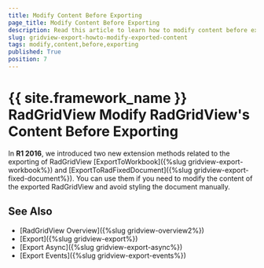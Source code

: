 ```yaml
---
title: Modify Content Before Exporting
page_title: Modify Content Before Exporting
description: Read this article to learn how to modify content before exporting it from RadGridView - Telerik's {{ site.framework_name }} DataGrid.
slug: gridview-export-howto-modify-exported-content
tags: modify,content,before,exporting
published: True
position: 7
---
```


# {{ site.framework_name }} RadGridView Modify RadGridView's Content Before Exporting

In __R1 2016__, we introduced two new extension methods related to the exporting of RadGridView [ExportToWorkbook]({%slug gridview-export-workbook%}) and [ExportToRadFixedDocument]({%slug gridview-export-fixed-document%}). You can use them if you need to modify the content of the exported RadGridView and avoid styling the document manually.

## See Also

 * [RadGridView Overview]({%slug gridview-overview2%})
 * [Export]({%slug gridview-export%})
 * [Export Async]({%slug gridview-export-async%})
 * [Export Events]({%slug gridview-export-events%})
